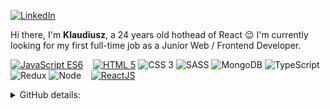 <p>
    <a href="https://www.linkedin.com/in/klaudiusz-florek-b4a407167/" target="_blank"><img alt="LinkedIn" src="https://img.shields.io/badge/-LinkedIn-0077B5?style=flat-square&logo=Linkedin&logoColor=white"></a>
</p>
<p>
Hi there, I'm <b>Klaudiusz</b>, a 24 years old hothead of React 😉 I'm currently looking for my first full-time job as a Junior Web / Frontend Developer.
</p>
<p>
    <a href="https://github.com/Fyrrj?tab=repositories&language=javascript" target="_blank"><img alt="JavaScript ES6" src="https://img.shields.io/badge/-JS%20ES6-F7DF1E?style=flat-square&logo=JavaScript&logoColor=1f1f1f"></a>
    &nbsp;&nbsp;
    <a href="https://github.com/Fyrrj?tab=repositories&language=html" target="_blank"><img alt="HTML 5" src="https://img.shields.io/badge/-HTML%205-E34F26?style=flat-square&logo=Html5&logoColor=white"></a>
    <img alt="CSS 3" src="https://img.shields.io/badge/-CSS%203-1572B6?style=flat-square&logo=css3&logoColor=white">
    <img alt="SASS" src="https://img.shields.io/badge/-SASS-CC6699?style=flat-square&logo=sass&logoColor=white">
    <img alt="MongoDB" src="https://img.shields.io/badge/-MongoDB-47A248?style=flat-square&logo=mongodb&logoColor=white">
    <img alt="TypeScript" src="https://img.shields.io/badge/-TypeScript-3178C6?style=flat-square&logo=typescript&logoColor=white">
    <img alt="Redux" src="https://img.shields.io/badge/-Redux-764ABC?style=flat-square&logo=redux&logoColor=white">
    <img alt="Node" src="https://img.shields.io/badge/-Node-339933?style=flat-square&logo=node&logoColor=white">
    &nbsp;&nbsp;
    <a href="https://github.com/Fyrrj?tab=repositories&q=react" target="_blank"><img alt="ReactJS" src="https://img.shields.io/badge/-React-61DAFB?style=flat-square&logo=React&logoColor=1f1f1f"></a>
</p>
<p>
<details>
<summary>GitHub details:</summary>
<p>
    <img alt = "GitHub Stats" src="https://github-readme-stats.vercel.app/api?username=Fyrrj&show_icons=true&hide=issues&icon_color=000000&hide_border=true&title_color=5391FE&text_color=555">
    <br>
    <img alt = "Top Language" src="https://github-readme-stats.vercel.app/api/top-langs/?username=Fyrrj&hide=html,&hide_border=true&title_color=5391FE&text_color=555">
</p>
</details>


